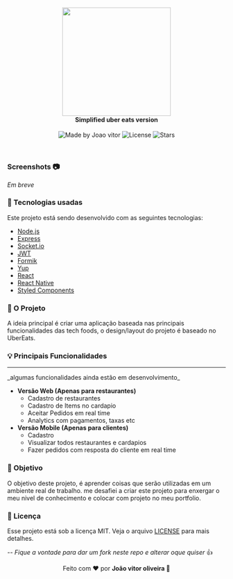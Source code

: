 
<h4 align="center">
<img src="https://wearesocial-net.s3.amazonaws.com/us/wp-content/uploads/sites/7/2019/05/WAS_NYC_WEB_LOGOSUber-Eats.png" width="250px"/><br>
 <b>Simplified uber eats version</b>
</h4>
<p align="center">
   <img alt="Made by Joao vitor" src="https://img.shields.io/badge/made%20by-joao-red">
   <img alt="License" src="https://img.shields.io/github/license/joaovitorzv/UberEats?style=flat-square">
   <img alt="Stars" src="https://img.shields.io/github/stars/joaovitorzv/ubereats?style=social">
</p> <br>

### Screenshots  📷
*Em breve*


### :rocket: Tecnologias usadas
Este projeto está sendo desenvolvido com as seguintes tecnologias:
- [Node.js](https://nodejs.org/en/)
- [Express](https://expressjs.com/pt-br/)
- [Socket.io](https://socket.io/)
- [JWT](https://jwt.io/)
-  [Formik](https://github.com/jaredpalmer/formik)
- [Yup](https://github.com/jquense/yup)
- [React](https://github.com/facebook/react)
- [React Native](https://github.com/facebook/react-native)
- [Styled Components](https://styled-components.com/)

### :muscle: O Projeto 

A ideia principal é criar uma aplicação baseada nas principais funcionalidades das tech foods, o design/layout do projeto é baseado no UberEats. 

### 💡 Principais Funcionalidades 
<hr> 
_algumas funcionalidades ainda estão em desenvolvimento_

- <b>Versão Web (Apenas para restaurantes)</b>
	- Cadastro de restaurantes
	- Cadastro de Items  no cardapio
	- Aceitar Pedidos em real time
	- Analytics com pagamentos, taxas etc
- <b>Versão Mobile (Apenas para clientes)</b>
	- Cadastro 
	- Visualizar todos restaurantes e cardapios
	- Fazer pedidos com resposta do cliente em real time

### 🎯 Objetivo
O objetivo deste projeto, é aprender coisas que serão utilizadas em um ambiente real de trabalho. me desafiei a criar este projeto para enxergar o meu nivel de conhecimento e colocar com projeto no meu portfolio.



### :memo: Licença

Esse projeto está sob a licença MIT. Veja o arquivo [LICENSE](LICENSE.md) para mais detalhes.

-- *Fique a vontade para dar um fork neste repo e alterar oque quiser* 👍

<p align="center">Feito com ❤️ por <strong>João vitor oliveira 👋</p>
